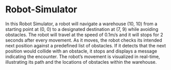 # Robot-Simulator
In this Robot Simulator, a robot will navigate a warehouse (10, 10) from a starting point at (0, 0) to a designated destination at (7, 9) while avoiding obstacles. 
The robot will travel at the speed of 0.1m/s and it will stops for 2 seconds after every movement.
As it moves, the robot checks its intended next position against a predefined list of obstacles. If it detects that the next position would collide with an obstacle, it stops and displays a message indicating the encounter. 
The robot’s movement is visualized in real-time, illustrating its path and the locations of obstacles within the warehouse. 
